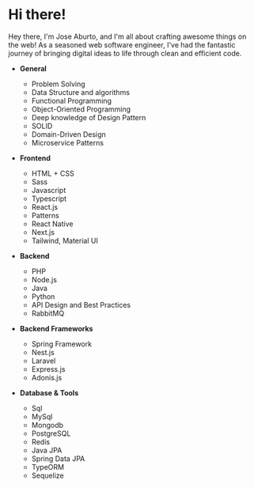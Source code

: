 # Hi there!

Hey there, I'm Jose Aburto, and I'm all about crafting awesome things on the web! As a seasoned web software engineer, I've had the fantastic journey of bringing digital ideas to life through clean and efficient code.

- **General**

  - Problem Solving
  - Data Structure and algorithms
  - Functional Programming
  - Object-Oriented Programming
  - Deep knowledge of Design Pattern
  - SOLID
  - Domain-Driven Design
  - Microservice Patterns

- **Frontend**

  - HTML + CSS
  - Sass
  - Javascript
  - Typescript
  - React.js
  - Patterns
  - React Native
  - Next.js
  - Tailwind, Material UI

- **Backend**

  - PHP
  - Node.js
  - Java
  - Python
  - API Design and Best Practices
  - RabbitMQ

- **Backend Frameworks**

  - Spring Framework
  - Nest.js
  - Laravel
  - Express.js
  - Adonis.js

- **Database & Tools**
  - Sql
  - MySql
  - Mongodb
  - PostgreSQL
  - Redis
  - Java JPA
  - Spring Data JPA
  - TypeORM
  - Sequelize
